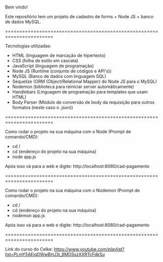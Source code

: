 Bem vindo!

Este repositório tem um projeto de cadastro de forms + Node JS +
banco de dados MySQL.

=======================================================================

Tecnologias utilizadas:
- HTML (linguagem de marcação de hipertexto)
- CSS (folha de estilo em cascata)
- JavaScript (linguagem de programação)
- Node JS (Runtime (conjunto de códigos e API's))
- MySQL (Banco de dados com linguagem SQL)
- Sequelize (ORM (Object/Relational Mapper) do Node JS para o MySQL)
- Nodemon (biblioteca para reiniciar server automáticamente)
- Handlebars (Linguagem de programação para templates  que usam HTML)
- Body Parser (Módulo de conversão de body da requisição para outros 
formatos (neste caso o .json))

=======================================================================

Como rodar o projeto na sua máquina com o Node (Prompt de comando/CMD):
 - cd /
 - cd {endereço do projeto na sua máquina}
 - node app.js

Após isso vá para a web e digite: http://localhost:8080/cad-pagamento

=======================================================================

Como rodar o projeto na sua máquina com o Nodemon 
(Prompt de comando/CMD):
 - cd /
 - cd {endereço do projeto na sua máquina}
 - nodemon app.js

Após isso vá para a web e digite: http://localhost:8080/cad-pagamento

=======================================================================

Link do curso do Celke: https://www.youtube.com/playlist?list=PLmY5AEiqDWwBHJ3i_8MDSszXXRTcFdkSu
